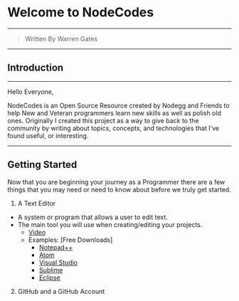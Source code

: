 # Welcome to NodeCodes
---
> Written By Warren Gates
---

## Introduction

---
Hello Everyone,

NodeCodes is an Open Source Resource created by Nodegg and Friends to help New and Veteran programmers learn new skills as well as polish old ones. Originally I created this project as a way to give back to the community by writing about topics, concepts, and technologies that I've found useful, or interesting.

---

## Getting Started

Now that you are beginning your journey as a Programmer there are a few things that you may need or need to know about before we truly get started.

1. A Text Editor
  - A system or program that allows a user to edit text.
  - The main tool you will use when creating/editing your projects.
    - [Video]('https://www.youtube.com/watch?v=x2GXe_Br84E&t=1s')
    - Examples: [Free Downloads]
      - [Notepad++]('https://notepad-plus-plus.org/')
      - [Atom]('https://www.atom.io')
      - [Visual Studio]('https://code.visualstudio.com/')
      - [Sublime]('https://www.sublimetext.com/')
      - [Eclipse]('https://www.eclipse.org/')


2. GitHub and a GitHub Account
